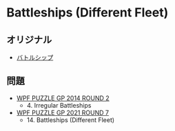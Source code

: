 # Battleships (Different Fleet)

## オリジナル
- [バトルシップ](battleships.md)

## 問題
- [WPF PUZZLE GP 2014 ROUND 2](../questions/wpfpgp2014-2.md)
	- 4\. Irregular Battleships
- [WPF PUZZLE GP 2021 ROUND 7](../questions/wpfpgp2021-7.md)
	- 14\. Battleships (Different Fleet)
